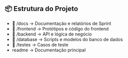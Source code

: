 ## 📦 Estrutura do Projeto 
 - 📂 /docs → Documentação e relatórios de Sprint  
  - 📂 /frontend → Protótipos e código do frontend  
  - 📂 /backend → API e lógica de negócio  
  - 📂 /database → Scripts e modelos do banco de dados
  - 📂 /testes → Casos de teste  
  - readme → Documentação principal  
